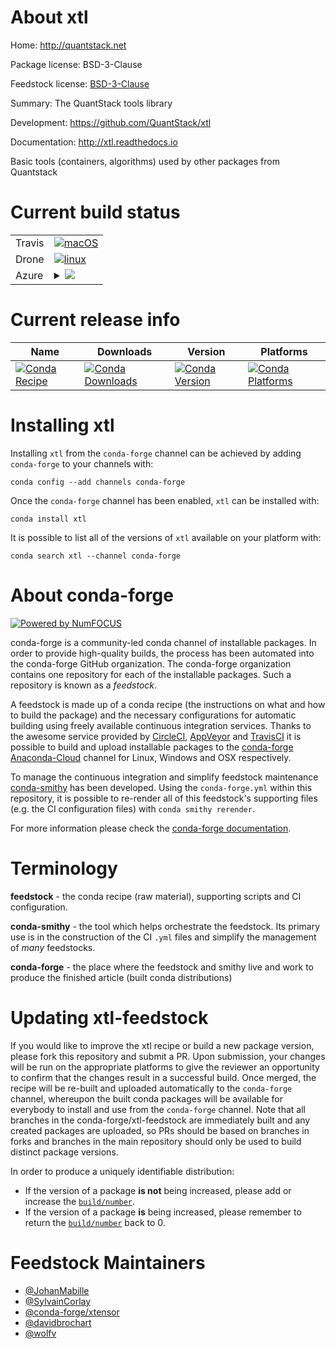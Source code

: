 About xtl
=========

Home: http://quantstack.net

Package license: BSD-3-Clause

Feedstock license: [BSD-3-Clause](https://github.com/conda-forge/xtl-feedstock/blob/master/LICENSE.txt)

Summary: The QuantStack tools library

Development: https://github.com/QuantStack/xtl

Documentation: http://xtl.readthedocs.io

Basic tools (containers, algorithms) used by other packages from Quantstack

Current build status
====================


<table><tr>
    <td>Travis</td>
    <td>
      <a href="https://travis-ci.com/conda-forge/xtl-feedstock">
        <img alt="macOS" src="https://img.shields.io/travis/com/conda-forge/xtl-feedstock/master.svg?label=macOS">
      </a>
    </td>
  </tr><tr>
    <td>Drone</td>
    <td>
      <a href="https://cloud.drone.io/conda-forge/xtl-feedstock">
        <img alt="linux" src="https://img.shields.io/drone/build/conda-forge/xtl-feedstock/master.svg?label=Linux">
      </a>
    </td>
  </tr>
    
  <tr>
    <td>Azure</td>
    <td>
      <details>
        <summary>
          <a href="https://dev.azure.com/conda-forge/feedstock-builds/_build/latest?definitionId=2230&branchName=master">
            <img src="https://dev.azure.com/conda-forge/feedstock-builds/_apis/build/status/xtl-feedstock?branchName=master">
          </a>
        </summary>
        <table>
          <thead><tr><th>Variant</th><th>Status</th></tr></thead>
          <tbody><tr>
              <td>linux_64</td>
              <td>
                <a href="https://dev.azure.com/conda-forge/feedstock-builds/_build/latest?definitionId=2230&branchName=master">
                  <img src="https://dev.azure.com/conda-forge/feedstock-builds/_apis/build/status/xtl-feedstock?branchName=master&jobName=linux&configuration=linux_64_" alt="variant">
                </a>
              </td>
            </tr><tr>
              <td>linux_aarch64</td>
              <td>
                <a href="https://dev.azure.com/conda-forge/feedstock-builds/_build/latest?definitionId=2230&branchName=master">
                  <img src="https://dev.azure.com/conda-forge/feedstock-builds/_apis/build/status/xtl-feedstock?branchName=master&jobName=linux&configuration=linux_aarch64_" alt="variant">
                </a>
              </td>
            </tr><tr>
              <td>linux_ppc64le</td>
              <td>
                <a href="https://dev.azure.com/conda-forge/feedstock-builds/_build/latest?definitionId=2230&branchName=master">
                  <img src="https://dev.azure.com/conda-forge/feedstock-builds/_apis/build/status/xtl-feedstock?branchName=master&jobName=linux&configuration=linux_ppc64le_" alt="variant">
                </a>
              </td>
            </tr><tr>
              <td>osx_64</td>
              <td>
                <a href="https://dev.azure.com/conda-forge/feedstock-builds/_build/latest?definitionId=2230&branchName=master">
                  <img src="https://dev.azure.com/conda-forge/feedstock-builds/_apis/build/status/xtl-feedstock?branchName=master&jobName=osx&configuration=osx_64_" alt="variant">
                </a>
              </td>
            </tr><tr>
              <td>osx_arm64</td>
              <td>
                <a href="https://dev.azure.com/conda-forge/feedstock-builds/_build/latest?definitionId=2230&branchName=master">
                  <img src="https://dev.azure.com/conda-forge/feedstock-builds/_apis/build/status/xtl-feedstock?branchName=master&jobName=osx&configuration=osx_arm64_" alt="variant">
                </a>
              </td>
            </tr><tr>
              <td>win_64</td>
              <td>
                <a href="https://dev.azure.com/conda-forge/feedstock-builds/_build/latest?definitionId=2230&branchName=master">
                  <img src="https://dev.azure.com/conda-forge/feedstock-builds/_apis/build/status/xtl-feedstock?branchName=master&jobName=win&configuration=win_64_" alt="variant">
                </a>
              </td>
            </tr>
          </tbody>
        </table>
      </details>
    </td>
  </tr>
</table>

Current release info
====================

| Name | Downloads | Version | Platforms |
| --- | --- | --- | --- |
| [![Conda Recipe](https://img.shields.io/badge/recipe-xtl-green.svg)](https://anaconda.org/conda-forge/xtl) | [![Conda Downloads](https://img.shields.io/conda/dn/conda-forge/xtl.svg)](https://anaconda.org/conda-forge/xtl) | [![Conda Version](https://img.shields.io/conda/vn/conda-forge/xtl.svg)](https://anaconda.org/conda-forge/xtl) | [![Conda Platforms](https://img.shields.io/conda/pn/conda-forge/xtl.svg)](https://anaconda.org/conda-forge/xtl) |

Installing xtl
==============

Installing `xtl` from the `conda-forge` channel can be achieved by adding `conda-forge` to your channels with:

```
conda config --add channels conda-forge
```

Once the `conda-forge` channel has been enabled, `xtl` can be installed with:

```
conda install xtl
```

It is possible to list all of the versions of `xtl` available on your platform with:

```
conda search xtl --channel conda-forge
```


About conda-forge
=================

[![Powered by NumFOCUS](https://img.shields.io/badge/powered%20by-NumFOCUS-orange.svg?style=flat&colorA=E1523D&colorB=007D8A)](http://numfocus.org)

conda-forge is a community-led conda channel of installable packages.
In order to provide high-quality builds, the process has been automated into the
conda-forge GitHub organization. The conda-forge organization contains one repository
for each of the installable packages. Such a repository is known as a *feedstock*.

A feedstock is made up of a conda recipe (the instructions on what and how to build
the package) and the necessary configurations for automatic building using freely
available continuous integration services. Thanks to the awesome service provided by
[CircleCI](https://circleci.com/), [AppVeyor](https://www.appveyor.com/)
and [TravisCI](https://travis-ci.com/) it is possible to build and upload installable
packages to the [conda-forge](https://anaconda.org/conda-forge)
[Anaconda-Cloud](https://anaconda.org/) channel for Linux, Windows and OSX respectively.

To manage the continuous integration and simplify feedstock maintenance
[conda-smithy](https://github.com/conda-forge/conda-smithy) has been developed.
Using the ``conda-forge.yml`` within this repository, it is possible to re-render all of
this feedstock's supporting files (e.g. the CI configuration files) with ``conda smithy rerender``.

For more information please check the [conda-forge documentation](https://conda-forge.org/docs/).

Terminology
===========

**feedstock** - the conda recipe (raw material), supporting scripts and CI configuration.

**conda-smithy** - the tool which helps orchestrate the feedstock.
                   Its primary use is in the construction of the CI ``.yml`` files
                   and simplify the management of *many* feedstocks.

**conda-forge** - the place where the feedstock and smithy live and work to
                  produce the finished article (built conda distributions)


Updating xtl-feedstock
======================

If you would like to improve the xtl recipe or build a new
package version, please fork this repository and submit a PR. Upon submission,
your changes will be run on the appropriate platforms to give the reviewer an
opportunity to confirm that the changes result in a successful build. Once
merged, the recipe will be re-built and uploaded automatically to the
`conda-forge` channel, whereupon the built conda packages will be available for
everybody to install and use from the `conda-forge` channel.
Note that all branches in the conda-forge/xtl-feedstock are
immediately built and any created packages are uploaded, so PRs should be based
on branches in forks and branches in the main repository should only be used to
build distinct package versions.

In order to produce a uniquely identifiable distribution:
 * If the version of a package **is not** being increased, please add or increase
   the [``build/number``](https://conda.io/docs/user-guide/tasks/build-packages/define-metadata.html#build-number-and-string).
 * If the version of a package **is** being increased, please remember to return
   the [``build/number``](https://conda.io/docs/user-guide/tasks/build-packages/define-metadata.html#build-number-and-string)
   back to 0.

Feedstock Maintainers
=====================

* [@JohanMabille](https://github.com/JohanMabille/)
* [@SylvainCorlay](https://github.com/SylvainCorlay/)
* [@conda-forge/xtensor](https://github.com/conda-forge/xtensor/)
* [@davidbrochart](https://github.com/davidbrochart/)
* [@wolfv](https://github.com/wolfv/)

